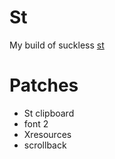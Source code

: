 #       St
My build of suckless [st](https://st.suckless.org/)

#       Patches
- St clipboard
- font 2
- Xresources
- scrollback
